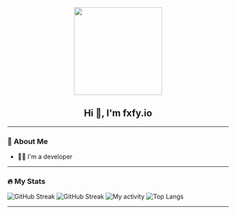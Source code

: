 <div id="header" align="center">
  <img src=https://memeprod.ap-south-1.linodeobjects.com/user-gif/739e3d12f1fb1d1c97e6d4abe9c0ef38.gif width="200" />
</div>

<h2 align="center">Hi 👋, I'm fxfy.io</h2>

---

### 👦 About Me
- 👨‍💻 I'm a developer

--- 

### 🔥 My Stats 
![GitHub Streak](https://github-readme-stats.vercel.app/api?username=fxfyio&count_private=true&show_icons=true&theme=react)
![GitHub Streak](https://streak-stats.demolab.com/?user=fxfyio&theme=react)
![My activity](https://github-readme-activity-graph.cyclic.app/graph?username=fxfyio&theme=react-dark)
![Top Langs](https://github-readme-stats.vercel.app/api/top-langs/?username=fxfyio&layout=compact&langs_count=10&theme=react)

--- 
